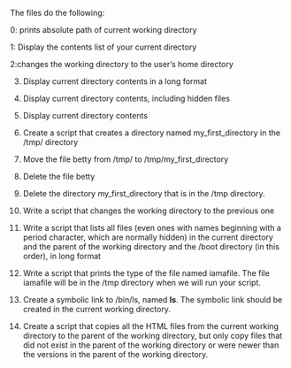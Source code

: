 The files do the following:

0: prints absolute path of current working directory

1: Display the contents list of your current directory

2:changes the working directory to the user’s home directory

3. Display current directory contents in a long format

4. Display current directory contents, including hidden files

5. Display current directory contents

6. Create a script that creates a directory named my_first_directory in the /tmp/ directory

7. Move the file betty from /tmp/ to /tmp/my_first_directory

8. Delete the file betty

9. Delete the directory my_first_directory that is in the /tmp directory.

10. Write a script that changes the working directory to the previous one

11. Write a script that lists all files (even ones with names beginning with a period character, which are normally hidden) in the current directory and the parent of the working directory and the /boot directory (in this order), in long format

12. Write a script that prints the type of the file named iamafile. The file iamafile will be in the /tmp directory when we will run your script.

13. Create a symbolic link to /bin/ls, named __ls__. The symbolic link should be created in the current working directory.

14. Create a script that copies all the HTML files from the current working directory to the parent of the working directory, but only copy files that did not exist in the parent of the working directory or were newer than the versions in the parent of the working directory.
